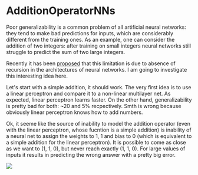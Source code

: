# AdditionOperatorNNs

Poor generalizability is a common problem of all artificial neural networks: they tend to make bad predictions for inputs, which are considerably different from the training ones. As an example, one can consider the addition of two integers: after training on small integers neural networks still struggle to predict the sum of two large integers. 

Recently it has been [proposed](https://openreview.net/forum?id=BkbY4psgg) that this limitation is due to absence of recursion in the architectures of neural networks. I am going to investigate this interesting idea here.

Let's start with a simple addition, it should work. The very first idea is to use a linear perceptron and compare it to a non-linear multilayer net. As expected, linear perceptron learns faster. On the other hand, generalizability is pretty bad for both: ~20 and 5% recpectively. Smth is wrong because obviously linear perceptron knows how to add numbers.

Ok, it seeme like the source of inability to model the addition operator (even with the linear perceptron, whose fucntion is a simple addition) is inability of a neural net to assign the weights to 1, 1 and bias to 0 (which is equivalent to a simple addition for the linear perceptron). It is possible to come as close as we want to (1, 1, 0), but never reach exactly (1, 1, 0). For large values of inputs it results in predicting the wrong answer with a pretty big error.

![](https://github.com/g3n1uss/AdditionOperatorNNs/blob/master/plots/LinearPerceptronVsMultilayerRelu.png)
